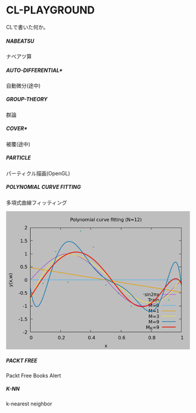 # CL-PLAYGROUND

CLで書いた何か。

##### NABEATSU  
ナベアツ算


##### AUTO-DIFFERENTIAL*  
自動微分(途中)


##### GROUP-THEORY  
群論


##### COVER*  
被覆(途中)


##### PARTICLE  
パーティクル描画(OpenGL)

##### POLYNOMIAL CURVE FITTING
多項式曲線フィッティング

![多項式曲線フィッティング](fitting/fitting.png)

##### PACKT FREE
Packt Free Books Alert

##### K-NN
k-nearest neighbor

